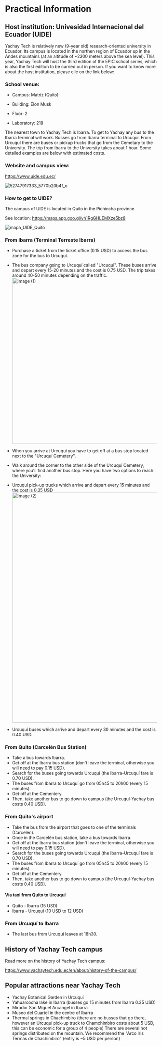 # Practical Information

## Host institution: Univesidad Internacional del Ecuador (UIDE)

Yachay Tech is relatively new (9-year old) research-oriented university in Ecuador. Its campus is located in the northen region of Ecuador up in the Andes mountains (at an altitude of ~2300 meters above the sea level). This year, Yachay Tech will host the third edition of the EPIC school series, which is also the first edition to be carried out in person. If you want to know more about the host institution, please clic on the link below:

### School venue:

- Campus: Matriz (Quito)

- Building: Elon Musk

- Floor: 2

- Laboratory: 218

The nearest town to Yachay Tech is Ibarra. To get to Yachay any bus to the Ibarra terminal will work. Busses go from Ibarra terminal to Urcuquí. From Urcuquí there are buses or pickup trucks that go from the Cemetary to the University. The trip from Ibarra to the University takes about 1 hour. Some detailed examples are below with estimated costs.

### Website and campus view:

https://www.uide.edu.ec/

![52747917333_5770b20b4f_o](https://github.com/ciencialatitud0/EPIC_4/assets/30240951/74607b65-a649-438a-aba0-6822b790cd47)


### How to get to UIDE?

The campus of UIDE is located in Quito in the Pichincha province.

See location: https://maps.app.goo.gl/vh1RgGHLEMXze5bz8

![mapa_UIDE_Quito](https://github.com/ciencialatitud0/EPIC_4/assets/30240951/65ff5f56-0fda-4f63-b357-624f8e49b472)



### From Ibarra (Terminal Terreste Ibarra)
-  Purchase a ticket from the ticket office (0.15 USD) to access the bus zone for the bus to Urcuquí.
-  The bus company going to Urcuquí called "Urcuqui". These buses arrive and depart every 15-20 minutes and the cost is 0.75 USD. The trip takes around 40-50 minutes depending on the traffic. <img width="548" alt="image (1)" src="https://github.com/ciencialatitud0/EPIC_3/assets/37318512/85b802e5-c38d-4e2b-aeed-65351d19c0ad">

-  When you arrive at Urcuquí you have to get off at a bus stop located next to the "Urcuquí Cemetery".
-  Walk around the corner to the other side of the Urcuquí Cemetery, where you'll find another bus stop. Here you have two options to reach the University:
  - Urcuquí pick-up trucks which arrive and depart every 15 minutes and the cost is 0.35 USD <img width="759" alt="image (2)" src="https://github.com/ciencialatitud0/EPIC_3/assets/37318512/96c2943f-b270-4b27-84b9-2ee37295c9f7">

  - Urcuquí buses which arrive and depart every 30 minutes and the cost is 0.40 USD.


### From Quito (Carcelén Bus Station)
- Take a bus towards Ibarra.
- Get off at the Ibarra bus station (don't leave the terminal, otherwise you will need to pay 0.15 USD).
- Search for the buses going towards Urcuquí (the Ibarra-Urcuquí fare is 0.70 USD).
- The buses from Ibarra to Urcuquí go from 05h45 to 20h00 (every 15 minutes).
- Get off at the Cementery.
- Then, take another bus to go down to campus (the Urcuquí-Yachay bus costs 0.40 USD).


### From Quito's airport
- Take the bus from the airport that goes to one of the terminals (Carcelén).
- Once in the Carcelén bus station, take a bus towards Ibarra.
- Get off at the Ibarra bus station (don't leave the terminal, otherwise you will need to pay 0.15 USD).
- Search for the buses going towards Urcuquí (the Ibarra-Urcuquí fare is 0.70 USD).
- The buses from Ibarra to Urcuquí go from 05h45 to 20h00 (every 15 minutes).
- Get off at the Cementery.
- Then, take another bus to go down to campus (the Urcuquí-Yachay bus costs 0.40 USD).

#### Via taxi from Quito to Urcuquí
- Quito - Ibarra (15 USD)
- Ibarra - Urcuquí (10 USD to 12 USD)

### From Urcuquí to Ibarra
- The last bus from Urcuquí leaves at 18h30.


## History of Yachay Tech campus

Read more on the history of Yachay Tech campus:

https://www.yachaytech.edu.ec/en/about/history-of-the-campus/

## Popular attractions near Yachay Tech
- Yachay Botanical Garden in Urcuquí
- Yahuarcocha lake in Ibarra (busses go 15 minutes from Ibarra 0.35 USD)
- Mirador San Miguel Arcangel in Ibarra
- Museo del Cuartel in the centre of Ibarra
- Thermal springs in Chachimbiro (there are no busses that go there, however an Urcuquí pick-up truck to Chamchimbiro costs about 5 USD, this can be economic for a group of 4 people) There are several hot springs distributed on the mountain. We recommend the "Arco Iris Termas de Chachimbiro" (entry is ~5 USD per person) 
